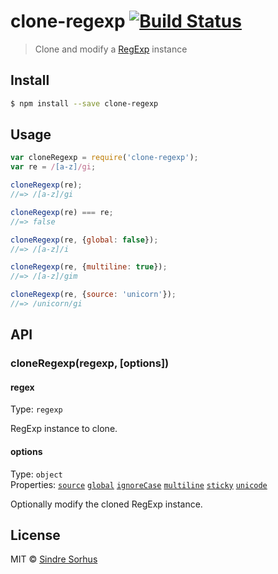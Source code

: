 # clone-regexp [![Build Status](https://travis-ci.org/sindresorhus/clone-regexp.svg?branch=master)](https://travis-ci.org/sindresorhus/clone-regexp)

> Clone and modify a [RegExp](https://developer.mozilla.org/en-US/docs/Web/JavaScript/Reference/Global_Objects/RegExp) instance


## Install

```sh
$ npm install --save clone-regexp
```


## Usage

```js
var cloneRegexp = require('clone-regexp');
var re = /[a-z]/gi;

cloneRegexp(re);
//=> /[a-z]/gi

cloneRegexp(re) === re;
//=> false

cloneRegexp(re, {global: false});
//=> /[a-z]/i

cloneRegexp(re, {multiline: true});
//=> /[a-z]/gim

cloneRegexp(re, {source: 'unicorn'});
//=> /unicorn/gi
```


## API

### cloneRegexp(regexp, [options])

#### regex

Type: `regexp`

RegExp instance to clone.


#### options

Type: `object`  
Properties: [`source`](https://developer.mozilla.org/en-US/docs/Web/JavaScript/Reference/Global_Objects/RegExp/source) [`global`](https://developer.mozilla.org/en-US/docs/Web/JavaScript/Reference/Global_Objects/RegExp/global) [`ignoreCase`](https://developer.mozilla.org/en-US/docs/Web/JavaScript/Reference/Global_Objects/RegExp/ignoreCase) [`multiline`](https://developer.mozilla.org/en-US/docs/Web/JavaScript/Reference/Global_Objects/RegExp/multiline) [`sticky`](https://developer.mozilla.org/en-US/docs/Web/JavaScript/Reference/Global_Objects/RegExp/sticky) [`unicode`](http://norbertlindenberg.com/2012/05/ecmascript-supplementary-characters/#RegExp)

Optionally modify the cloned RegExp instance.


## License

MIT © [Sindre Sorhus](http://sindresorhus.com)

